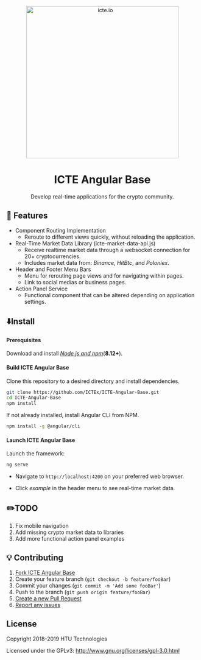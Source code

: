 <p align="center">
   <a href="http://icte.io">
     <img width="400" src="https://icte.io/assets/images/social/ip-1794_ictelogo-footer.svg" alt="icte.io">
   </a>
 </p>
 <h1 align="center">ICTE Angular Base</h1>
 <div align="center">
 Develop real-time applications for the crypto community.
 </div>
 
## 🔑 Features
- Component Routing Implementation
  - Reroute to different views quickly, without reloading the application.
- Real-Time Market Data Library (icte-market-data-api.js)
  - Receive realtime market data through a websocket connection for 20+ cryptocurrencies.
  - Includes market data from: *Binance*, *HitBtc*, and *Poloniex*.
- Header and Footer Menu Bars
  - Menu for rerouting page views and for navigating within pages.
  - Link to social medias or business pages.
- Action Panel Service
  - Functional component that can be altered depending on application settings.
 
## ⬇️Install
#### Prerequisites
Download and install [*Node.js and npm*](https://nodejs.org/en/download/)(**8.12+**).
#### Build ICTE Angular Base
Clone this repository to a desired directory and install dependencies.
```sh
git clone https://github.com/ICTEx/ICTE-Angular-Base.git
cd ICTE-Angular-Base
npm install
```
If not already installed, install Angular CLI from NPM.
```sh
npm install -g @angular/cli
```
#### Launch ICTE Angular Base
Launch the framework:
```sh
ng serve
```
- Navigate to `http://localhost:4200` on your preferred web browser.

- Click *example* in the header menu to see real-time market data.

## ✏️TODO
1. Fix mobile navigation
1. Add missing crypto market data to libraries
1. Add more functional action panel examples

## 💡 Contributing

1. [Fork ICTE Angular Base](<https://github.com/ICTEx/ICTE-Angular-base/fork>)
1. Create your feature branch (`git checkout -b feature/fooBar`)
1. Commit your changes (`git commit -m 'Add some fooBar'`)
1. Push to the branch (`git push origin feature/fooBar`)
1. [Create a new Pull Request](https://github.com/ICTEx/ICTE-Angular-Base/compare)
1. [Report any issues](https://github.com/ICTEx/ICTE-Angular-Base/issues)

## License
Copyright 2018-2019 HTU Technologies

Licensed under the GPLv3: http://www.gnu.org/licenses/gpl-3.0.html
